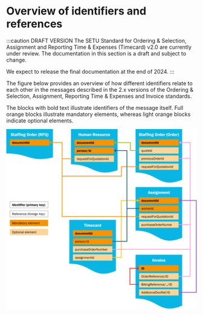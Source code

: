 # Overview of identifiers and references

:::caution DRAFT VERSION
The SETU Standard for Ordering & Selection, Assignment and Reporting Time & Expenses (Timecard) v2.0 are currently under review. The documentation in this section is a draft and subject to change.

We expect to release the final documentation at the end of 2024.
:::

The figure below provides an overview of how different identifiers relate to each other in the messages described in the 2.x versions of the Ordering & Selection, Assignment, Reporting Time & Expenses and Invoice standards.

The blocks with bold text illustrate identifiers of the message itself. Full orange blocks illustrate mandatory elements, whereas light orange blocks indicate optional elements.

![Overview of the identifiers and references of the 2.x versions of the Ordering & Selection, Assignment, Reporting Time & Expenses and Invoice standards.](../../../static/img/Identifier-overview.png)